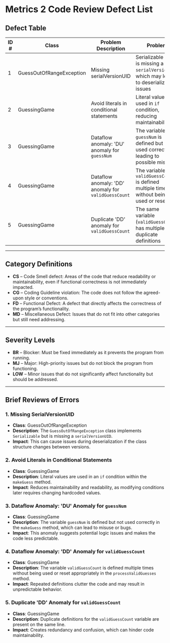 
# **Metrics 2 Code Review Defect List**

## **Defect Table**

| ID # | Class                     | Problem Description                                  | Problem                                                                                     | Line Number | Category  | Severity  |
|------|---------------------------|------------------------------------------------------|---------------------------------------------------------------------------------------------|-------------|-----------|-----------|
| 1    | GuessOutOfRangeException  | Missing serialVersionUID                             | Serializable class is missing a `serialVersionUID`, which may lead to deserialization issues | 4-8         | CS        | MJ        |
| 2    | GuessingGame              | Avoid literals in conditional statements             | Literal values are used in `if` condition, reducing maintainability                          | 40          | CG        | LOW       |
| 3    | GuessingGame              | Dataflow anomaly: 'DU' anomaly for `guessNum`        | The variable `guessNum` is defined but not used correctly, leading to possible misuse       | 47-84       | FD        | MJ        |
| 4    | GuessingGame              | Dataflow anomaly: 'DD' anomaly for `validGuessCount` | The variable `validGuessCount` is defined multiple times without being used or reset        | 94-100      | FD        | MJ        |
| 5    | GuessingGame              | Duplicate 'DD' anomaly for `validGuessCount`         | The same variable (`validGuessCount`) has multiple duplicate definitions                    | 100         | FD        | MJ        |

---

## **Category Definitions**

- **CS** – Code Smell defect: Areas of the code that reduce readability or maintainability, even if functional correctness is not immediately impacted.
- **CG** – Coding Guideline violation: The code does not follow the agreed-upon style or conventions.
- **FD** – Functional Defect: A defect that directly affects the correctness of the program’s functionality.
- **MD** – Miscellaneous Defect: Issues that do not fit into other categories but still need addressing.

---

## **Severity Levels**

- **BR** – Blocker: Must be fixed immediately as it prevents the program from running.
- **MJ** – Major: High-priority issues but do not block the program from functioning.
- **LOW** – Minor issues that do not significantly affect functionality but should be addressed.

---

## **Brief Reviews of Errors**

### **1. Missing SerialVersionUID**
- **Class**: GuessOutOfRangeException
- **Description**: The `GuessOutOfRangeException` class implements `Serializable` but is missing a `serialVersionUID`.
- **Impact**: This can cause issues during deserialization if the class structure changes between versions.


### **2. Avoid Literals in Conditional Statements**
- **Class**: GuessingGame
- **Description**: Literal values are used in an `if` condition within the `makeGuess` method.
- **Impact**: Reduces maintainability and readability, as modifying conditions later requires changing hardcoded values.


### **3. Dataflow Anomaly: 'DU' Anomaly for `guessNum`**
- **Class**: GuessingGame
- **Description**: The variable `guessNum` is defined but not used correctly in the `makeGuess` method, which can lead to misuse or bugs.
- **Impact**: This anomaly suggests potential logic issues and makes the code less predictable.


### **4. Dataflow Anomaly: 'DD' Anomaly for `validGuessCount`**
- **Class**: GuessingGame
- **Description**: The variable `validGuessCount` is defined multiple times without being used or reset appropriately in the `processValidGuesses` method.
- **Impact**: Repeated definitions clutter the code and may result in unpredictable behavior.


### **5. Duplicate 'DD' Anomaly for `validGuessCount`**
- **Class**: GuessingGame
- **Description**: Duplicate definitions for the `validGuessCount` variable are present on the same line.
- **Impact**: Creates redundancy and confusion, which can hinder code maintainability.



